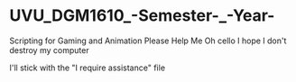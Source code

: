 # UVU_DGM1610_-Semester-_-Year-
Scripting for Gaming and Animation Please Help Me
Oh cello
I hope I don't destroy my computer



I'll stick with the "I require assistance" file
